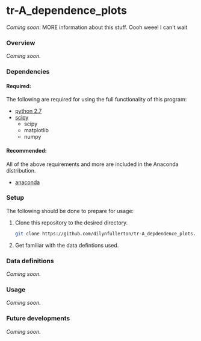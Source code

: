 # tr-A_dependence_plots
_Coming soon_: MORE information about this stuff. Oooh weee! I can't wait

### Overview
_Coming soon._

### Dependencies

#### Required:
The following are required for using the full functionality of this program:

* [python 2.7](https://www.python.org/downloads) 
* [scipy](https://www.scipy.org/install.html)
  * scipy
  * matplotlib
  * numpy

#### Recommended:
All of the above requirements and more are included in the Anaconda
distribution.

* [anaconda](https://www.continuum.io/downloads)

### Setup
The following should be done to prepare for usage:

1. Clone this repository to the desired directory.

    ```bash
    git clone https://github.com/dilynfullerton/tr-A_depdendence_plots.git
    ```
2. Get familiar with the data defintions used.

### Data definitions
_Coming soon._

### Usage
_Coming soon._

### Future developments
_Coming soon._
